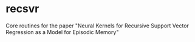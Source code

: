 # recsvr
Core routines for the paper "Neural Kernels for Recursive Support   Vector Regression as a Model for Episodic Memory"
